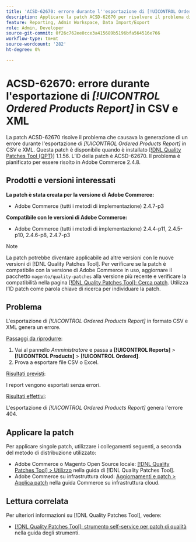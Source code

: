 ```yaml
---
title: 'ACSD-62670: errore durante l''esportazione di [!UICONTROL Ordered Products Report] in CSV e XML'
description: Applicare la patch ACSD-62670 per risolvere il problema di Adobe Commerce, a causa del quale l'esportazione di [!UICONTROL Ordered Products Report] in formato CSV e XML genera un errore.
feature: Reporting, Admin Workspace, Data Import/Export
role: Admin, Developer
source-git-commit: 0f26c762ee0cce3a415689b5196bfa564516e766
workflow-type: tm+mt
source-wordcount: '282'
ht-degree: 0%

---
```


# ACSD-62670: errore durante l&#39;esportazione di *[!UICONTROL Ordered Products Report]* in CSV e XML

La patch ACSD-62670 risolve il problema che causava la generazione di un errore durante l&#39;esportazione di *[!UICONTROL Ordered Products Report]* in CSV e XML. Questa patch è disponibile quando è installato [[!DNL Quality Patches Tool (QPT)]](https://experienceleague.adobe.com/docs/commerce-operations/tools/quality-patches-tool/usage.html?lang=it) 1.1.56. L’ID della patch è ACSD-62670. Il problema è pianificato per essere risolto in Adobe Commerce 2.4.8.

## Prodotti e versioni interessati

**La patch è stata creata per la versione di Adobe Commerce:**

* Adobe Commerce (tutti i metodi di implementazione) 2.4.7-p3

**Compatibile con le versioni di Adobe Commerce:**

* Adobe Commerce (tutti i metodi di implementazione) 2.4.4-p11, 2.4.5-p10, 2.4.6-p8, 2.4.7-p3

>[!NOTE]
>
>La patch potrebbe diventare applicabile ad altre versioni con le nuove versioni di [!DNL Quality Patches Tool]. Per verificare se la patch è compatibile con la versione di Adobe Commerce in uso, aggiornare il pacchetto `magento/quality-patches` alla versione più recente e verificare la compatibilità nella pagina [[!DNL Quality Patches Tool]: Cerca patch](https://experienceleague.adobe.com/tools/commerce-quality-patches/index.html?lang=it). Utilizza l’ID patch come parola chiave di ricerca per individuare la patch.

## Problema

L&#39;esportazione di *[!UICONTROL Ordered Products Report]* in formato CSV e XML genera un errore.

<u>Passaggi da riprodurre</u>:

1. Vai al pannello *Amministratore* e passa a **[!UICONTROL Reports]** > **[!UICONTROL Products]** > **[!UICONTROL Ordered]**.
1. Prova a esportare file CSV o Excel.

<u>Risultati previsti</u>:

I report vengono esportati senza errori.

<u>Risultati effettivi</u>:

L&#39;esportazione di *[!UICONTROL Ordered Products Report]* genera l&#39;errore 404.

## Applicare la patch

Per applicare singole patch, utilizzare i collegamenti seguenti, a seconda del metodo di distribuzione utilizzato:

* Adobe Commerce o Magento Open Source locale: [[!DNL Quality Patches Tool] > Utilizzo](/help/tools/quality-patches-tool/usage.md) nella guida di [!DNL Quality Patches Tool].
* Adobe Commerce su infrastruttura cloud: [Aggiornamenti e patch > Applica patch](https://experienceleague.adobe.com/docs/commerce-cloud-service/user-guide/develop/upgrade/apply-patches.html?lang=it) nella guida Commerce su infrastruttura cloud.

## Lettura correlata

Per ulteriori informazioni su [!DNL Quality Patches Tool], vedere:

* [[!DNL Quality Patches Tool]: strumento self-service per patch di qualità](/help/tools/quality-patches-tool/quality-patches-tool-to-self-serve-quality-patches.md) nella guida degli strumenti.
